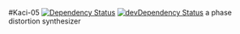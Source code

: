 #Kaci-05
[![Dependency Status](https://david-dm.org/seierstad/kaci/react.svg)](https://david-dm.org/seierstad/kaci/react) [![devDependency Status](https://david-dm.org/seierstad/kaci/react/dev-status.svg)](https://david-dm.org/seierstad/kaci/react#info=devDependencies)
a phase distortion synthesizer